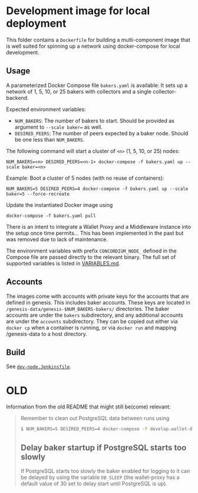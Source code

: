 # Development image for local deployment

This folder contains a `Dockerfile` for building a multi-component image that is well suited for
spinning up a network using docker-compose for local development.

## Usage

A parameterized Docker Compose file `bakers.yaml` is available:
It sets up a network of 1, 5, 10, or 25 bakers with collectors and a single collector-backend.

Expected environment variables:

- `NUM_BAKERS`: The number of bakers to start. Should be provided as argument to `--scale baker=` as well.
- `DESIRED_PEERS`: The number of peers expected by a baker node. Should be one less than `NUM_BAKERS`.

The following command will start a cluster of `<n>` (1, 5, 10, or 25) nodes:

```
NUM_BAKERS=<n> DESIRED_PEERS=<n-1> docker-compose -f bakers.yaml up --scale baker=<n>
```

Example: Boot a cluster of 5 nodes (with no reuse of containers):

```
NUM_BAKERS=5 DESIRED_PEERS=4 docker-compose -f bakers.yaml up --scale baker=5 --force-recreate
```

Update the instantiated Docker image using

```
docker-compose -f bakers.yaml pull
```

There is an intent to integrate a Wallet Proxy and a Middleware instance into the setup
once time permits...
This has been implemented in the past but was removed due to lack of maintenance.

The environment variables with prefix `CONCORDIUM_NODE_` defined in the Compose file are passed directly
to the relevant binary.
The full set of supported variables is listed in [VARIABLES.md](../VARIABLES.md).

## Accounts

The images come with accounts with private keys for the accounts that are
defined in genesis. This includes baker accounts. These keys are located in
`/genesis-data/genesis-$NUM_BAKERS-bakers/` directories. The baker accounts are
under the `bakers` subdirectory, and any additional accounts are under the
`accounts` subdirectory. They can be copied out either via `docker cp` when a
container is running, or via `docker run` and mapping /genesis-data to a host directory.

## Build

See [`dev-node.Jenkinsfile`](https://gitlab.com/Concordium/concordium-node/-/blob/master/jenkinsfiles/dev-node.Jenkinsfile).

# OLD

Information from the old README that might still be(come) relevant:
 
> Remember to clean out PostgreSQL data between runs using
> ```bash
> $ NUM_BAKERS=5 DESIRED_PEERS=4 docker-compose -f develop.wallet-dev.yml down
> ```
> 
> ## Delay baker startup if PostgreSQL starts too slowly
> If PostgreSQL starts too slowly the baker enabled for logging to it can be delayed by using the variable `DB_SLEEP` (the wallet-proxy has a default value of 30 set to delay start until PostgreSQL is up).
